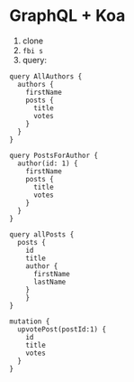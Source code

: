 # GraphQL + Koa

1. clone
1. `fbi s`
1. query:

```
query AllAuthors {
  authors {
    firstName
    posts {
      title
      votes
    }
  }
}
```

```
query PostsForAuthor {
  author(id: 1) {
    firstName
    posts {
      title
      votes
    }
  }
}
```

```
query allPosts {
  posts {
  	id
  	title
    author {
      firstName
      lastName
    }
	}
}
```

```
mutation {
  upvotePost(postId:1) {
    id
    title
    votes
  }
}
```
